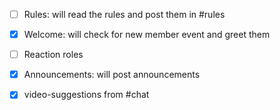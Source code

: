 -[ ] Rules: will read the rules and post them in #rules

- [x] Welcome: will check for new member event and greet them

-   [ ] Reaction roles
-   [x] Announcements: will post announcements
- [x] video-suggestions from #chat 
